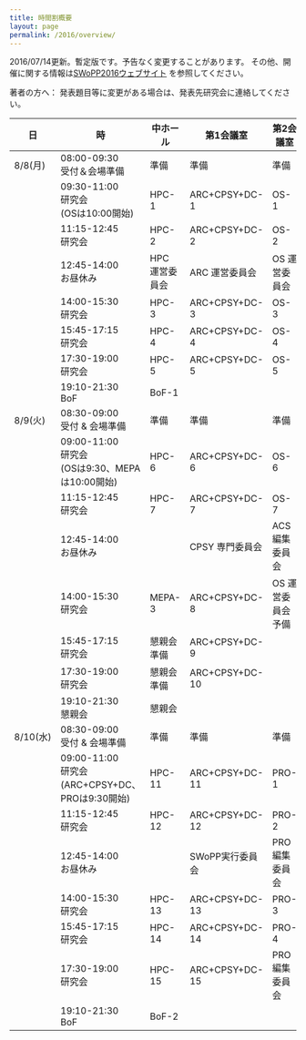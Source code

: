 ```yaml
---
title: 時間割概要
layout: page
permalink: /2016/overview/
---
```


2016/07/14更新。暫定版です。予告なく変更することがあります。
その他、開催に関する情報は[SWoPP2016ウェブサイト](https://sites.google.com/site/swoppweb/swopp2016/) を参照してください。

著者の方へ： 発表題目等に変更がある場合は、発表先研究会に連絡してください。




| 日            | 時                                                      | 中ホール         | 第1会議室         | 第2会議室          | 国際会議室   |
|---------------|---------------------------------------------------------|------------------|-------------------|--------------------|--------------|
| 8/8(月)       | 08:00-09:30<br/>受付＆会場準備                          | 準備             | 準備              | 準備               |              |
|               | 09:30-11:00<br/>研究会<br/>(OSは10:00開始)              | HPC-1            | ARC+CPSY+DC-1     | OS-1               |              |
|               | 11:15-12:45<br/>研究会                                  | HPC-2            | ARC+CPSY+DC-2     | OS-2               |              |
|               | 12:45-14:00<br/>お昼休み                                | HPC 運営委員会   | ARC 運営委員会    | OS 運営委員会      |              |
|               | 14:00-15:30<br/>研究会                                  | HPC-3            | ARC+CPSY+DC-3     | OS-3               |              |
|               | 15:45-17:15<br/>研究会                                  | HPC-4            | ARC+CPSY+DC-4     | OS-4               |              |
|               | 17:30-19:00<br/>研究会                                  | HPC-5            | ARC+CPSY+DC-5     | OS-5               |              |
|               | 19:10-21:30<br/>BoF                                     | BoF-1            |                   |                    |              |
| 8/9(火)       | 08:30-09:00<br/>受付 & 会場準備                         | 準備             | 準備              | 準備               | 準備         |
|               | 09:00-11:00<br/>研究会<br/>(OSは9:30、MEPAは10:00開始)  | HPC-6            | ARC+CPSY+DC-6     | OS-6               | MEPA-1       |
|               | 11:15-12:45<br/>研究会                                  | HPC-7            | ARC+CPSY+DC-7     | OS-7               | MEPA-2       |
|               | 12:45-14:00<br/>お昼休み                                |                  | CPSY 専門委員会   | ACS 編集委員会     |              |
|               | 14:00-15:30<br/>研究会                                  | MEPA-3           | ARC+CPSY+DC-8     | OS 運営委員会 予備 | HPC-8        |
|               | 15:45-17:15<br/>研究会                                  | 懇親会準備       | ARC+CPSY+DC-9     |                    | HPC-9        |
|               | 17:30-19:00<br/>研究会                                  | 懇親会準備       | ARC+CPSY+DC-10    |                    | HPC-10       |
|               | 19:10-21:30<br/>懇親会                                  | 懇親会           |                   |                    |              |
| 8/10(水)      | 08:30-09:00<br/>受付 & 会場準備                         | 準備             | 準備              | 準備               |              |
|               | 09:00-11:00<br/>研究会<br/>(ARC+CPSY+DC、PROは9:30開始) | HPC-11           | ARC+CPSY+DC-11    | PRO-1              |              |
|               | 11:15-12:45<br/>研究会                                  | HPC-12           | ARC+CPSY+DC-12    | PRO-2              |              |
|               | 12:45-14:00<br/>お昼休み                                |                  | SWoPP実行委員会   | PRO 編集委員会     |              |
|               | 14:00-15:30<br/>研究会                                  | HPC-13           | ARC+CPSY+DC-13    | PRO-3              |              |
|               | 15:45-17:15<br/>研究会                                  | HPC-14           | ARC+CPSY+DC-14    | PRO-4              |              |
|               | 17:30-19:00<br/>研究会                                  | HPC-15           | ARC+CPSY+DC-15    | PRO 編集委員会     |              |
|               | 19:10-21:30<br/>BoF                                     | BoF-2            |                   |                    |              |
